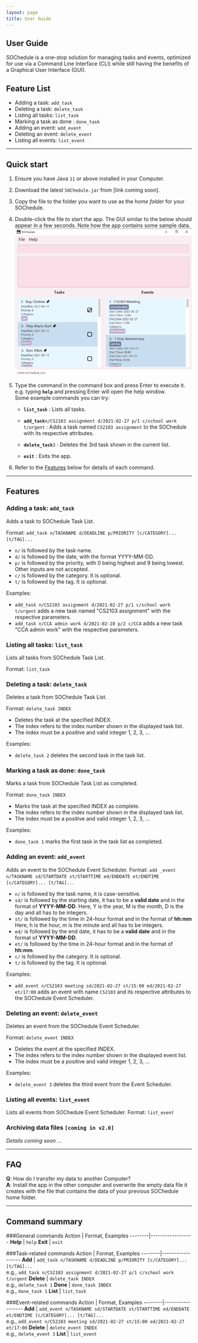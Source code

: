 ```yaml
---
layout: page
title: User Guide
---
```

## User Guide

SOChedule is a one-stop solution for managing tasks and events, optimized for use via a Command Line Interface (CLI) while still having the benefits of a Graphical User Interface (GUI).

## Feature List
* Adding a task: `add_task`
* Deleting a task: `delete_task`
* Listing all tasks: `list_task`
* Marking a task as done : `done_task`
* Adding an event: `add_event`
* Deleting an event: `delete_event`
* Listing all events: `list_event`


--------------------------------------------------------------------------------------------------------------------

## Quick start

1. Ensure you have Java `11` or above installed in your Computer.

1. Download the latest `SOChedule.jar` from [link coming soon].

1. Copy the file to the folder you want to use as the _home folder_ for your SOChedule.

1. Double-click the file to start the app. The GUI similar to the below should appear in a few seconds. Note how the app contains some sample data.<br>
   ![Ui](images/Ui.png)

1. Type the command in the command box and press Enter to execute it. e.g. typing **`help`** and pressing Enter will open the help window.<br>
   Some example commands you can try:

   * **`list_task`** : Lists all tasks.

   * **`add_task`**`n/CS2103 assignment d/2021-02-27 p/1 c/school work t/urgent` : Adds a task named `CS2103 assignment` to the SOChedule with its respective attributes.

   * **`delete_task`**`3` : Deletes the 3rd task shown in the current list.

   * **`exit`** : Exits the app.

1. Refer to the [Features](#features) below for details of each command.

--------------------------------------------------------------------------------------------------------------------

## Features

### Adding a task: `add_task`
Adds a task to SOChedule Task List.

Format: `add_task n/TASKNAME d/DEADLINE p/PRIORITY [c/CATEGORY]... [t/TAG]...`
* `n/` is followed by the task name.
* `d/` is followed by the date, with the format YYYY-MM-DD.
* `p/` is followed by the priority, with 0 being highest and 9 being lowest. Other inputs are not accepted.
* `c/` is followed by the category. It is optional.
* `t/` is followed by the tag. It is optional.

Examples:
* `add_task n/CS2103 assignment d/2021-02-27 p/1 c/school work t/urgent` adds a new task named "CS2103 assignment" with the respective parameters.
* `add_task n/CCA admin work d/2021-02-28 p/2 c/CCA` adds a new task "CCA admin work" with the respective parameters.

### Listing all tasks: `list_task`
Lists all tasks from SOChedule Task List.

Format: `list_task`

### Deleting a task: `delete_task`
Deletes a task from SOChedule Task List.

Format: `delete_task INDEX`
* Deletes the task at the specified INDEX.
* The index refers to the index number shown in the displayed task list.
* The index must be a positive and valid integer 1, 2, 3, ...

Examples:
* `delete_task 2` deletes the second task in the task list.

### Marking a task as done: `done_task`
Marks a task from SOChedule Task List as completed.

Format: `done_task INDEX`
* Marks the task at the specified INDEX as complete.
* The index refers to the index number shown in the displayed task list.
* The index must be a positive and valid integer 1, 2, 3, ...

Examples:
* `done_task 1` marks the first task in the task list as completed.

### Adding an event: `add_event`
Adds an event to the SOChedule Event Scheduler.
Format: `add _event n/TASKNAME sd/STARTDATE st/STARTTIME ed/ENDDATE et/ENDTIME [c/CATEGORY]... [t/TAG]...`
* `n/` is followed by the task name, it is case-sensitive.
* `sd/` is followed by the starting date, it has to be a **valid date** and in the format of **YYYY-MM-DD**. Here, Y is the year, M is the month, D is the day and all has to be integers.
* `st/` is followed by the time in 24-hour format and in the format of **hh:mm** Here, h is the hour, m is the minute and all has to be integers.
* `ed/` is followed by the end date, it has to be a **valid date** and in the format of **YYYY-MM-DD**.
* `et/` is followed by the time in 24-hour format and in the format of **hh:mm**.
* `c/` is followed by the category. It is optional.
* `t/` is followed by the tag. It is optional.

Examples:
* `add_event n/CS2103 meeting sd/2021-02-27 st/15:00 ed/2021-02-27 et/17:00` adds an event with name `CS2103` and its respective attributes to the SOChedule Event Scheduler.

### Deleting an event: `delete_event`
Deletes an event from the SOChedule Event Scheduler.

Format: `delete_event INDEX`
* Deletes the event at the specified INDEX.
* The index refers to the index number shown in the displayed event list.
* The index must be a positive and valid integer 1, 2, 3, ...

Examples:
* `delete_event 3` deletes the third event from the Event Scheduler.

### Listing all events: `list_event`
Lists all events from SOChedule Event Scheduler.
Format: `list_event`

### Archiving data files `[coming in v2.0]`

_Details coming soon ..._

--------------------------------------------------------------------------------------------------------------------

## FAQ

**Q**: How do I transfer my data to another Computer?<br>
**A**: Install the app in the other computer and overwrite the empty data file it creates with the file that contains the data of your previous SOChedule home folder.

--------------------------------------------------------------------------------------------------------------------

## Command summary

###General commands
Action | Format, Examples
--------|------------------
**Help** | `help`
**Exit** | `exit`

###Task-related commands
Action | Format, Examples
--------|------------------
**Add** | `add_task n/TASKNAME d/DEADLINE p/PRIORITY [c/CATEGORY]... [t/TAG]...` <br> e.g., `add_task n/CS2103 assignment d/2021-02-27 p/1 c/school work t/urgent`
**Delete** | `delete_task INDEX`<br>e.g., `delete_task 1`
**Done** | `done_task INDEX`<br>e.g., `done_task 1`
**List** | `list_task`

###Event-related commands
Action | Format, Examples
--------|------------------
**Add** | `add_event n/TASKNAME sd/STARTDATE st/STARTTIME ed/ENDDATE et/ENDTIME [c/CATEGORY]... [t/TAG]...`<br> e.g., `add_event n/CS2103 meeting sd/2021-02-27 st/15:00 ed/2021-02-27 et/17:00`
**Delete** | `delete_event INDEX`<br>e.g., `delete_event 3`
**List** | `list_event`
